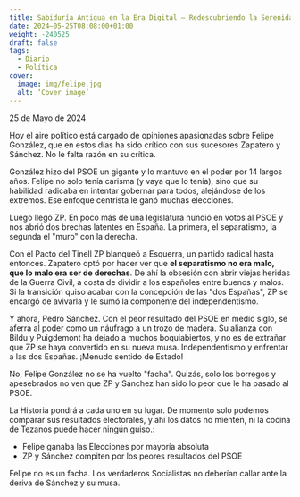```yaml
---
title: Sabiduría Antigua en la Era Digital – Redescubriendo la Serenidad y la Fortaleza
date: 2024–05-25T08:08:00+01:00
weight: -240525
draft: false
tags:
  - Diario
  - Política
cover:
  image: img/felipe.jpg
  alt: ‘Cover image’
---
```


25 de Mayo de 2024

Hoy el aire político está cargado de opiniones apasionadas sobre Felipe González, que en estos días ha sido crítico con sus sucesores Zapatero y Sánchez. No le falta razón en su crítica.

González hizo del PSOE un gigante y lo mantuvo en el poder por 14 largos años. Felipe no solo tenía carisma (y vaya que lo tenía), sino que su habilidad radicaba en intentar gobernar para todos, alejándose de los extremos. Ese enfoque centrista le ganó muchas elecciones.

Luego llegó ZP. En poco más de una legislatura hundió en votos al PSOE y nos abrió dos brechas latentes en España. La primera, el separatismo, la segunda el "muro" con la derecha. 

Con el Pacto del Tinell ZP blanqueó a Esquerra, un partido radical hasta entonces. Zapatero optó por hacer ver que **el separatismo no era malo, que lo malo era ser de derechas**. De ahí la obsesión con abrir viejas heridas de la Guerra Civil, a costa de dividir a los españoles entre buenos y malos. Si la transición quiso acabar con la concepción de las "dos Españas", ZP se encargó de avivarla y le sumó la componente del independentismo.

Y ahora, Pedro Sánchez. Con el peor resultado del PSOE en medio siglo, se aferra al poder como un náufrago a un trozo de madera. Su alianza con Bildu y Puigdemont ha dejado a muchos boquiabiertos, y no es de extrañar que ZP se haya convertido en su nueva musa. Independentismo y enfrentar a las dos Españas. ¡Menudo sentido de Estado!

No, Felipe González no se ha vuelto "facha". Quizás, solo los borregos y apesebrados no ven que ZP y Sánchez han sido lo peor que le ha pasado al PSOE. 

La Historia pondrá a cada uno en su lugar. De momento solo podemos comparar sus resultados electorales, y ahi los datos no mienten, ni la cocina de Tezanos puede hacer ningún guiso.:
- Felipe ganaba las Elecciones por mayoría absoluta
- ZP y Sánchez compiten por los peores resultados del PSOE 

Felipe no es un facha.  Los verdaderos Socialistas no deberían callar ante la deriva de Sánchez y su musa.





